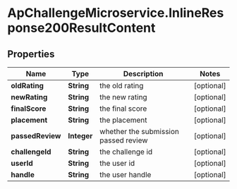 # ApChallengeMicroservice.InlineResponse200ResultContent

## Properties
Name | Type | Description | Notes
------------ | ------------- | ------------- | -------------
**oldRating** | **String** | the old rating | [optional] 
**newRating** | **String** | the new rating | [optional] 
**finalScore** | **String** | the final score | [optional] 
**placement** | **String** | the placement | [optional] 
**passedReview** | **Integer** | whether the submission passed review | [optional] 
**challengeId** | **String** | the challenge id | [optional] 
**userId** | **String** | the user id | [optional] 
**handle** | **String** | the user handle | [optional] 



